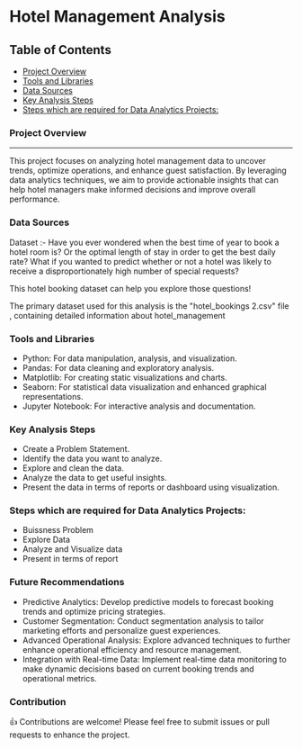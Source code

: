 # Hotel Management Analysis

## Table of Contents

- [Project Overview](#project-overview)
- [Tools and Libraries](#tools-and-libraries)
- [Data Sources](#Data-Sources)
- [Key Analysis Steps](#key-analysis-steps)
- [Steps which are required for Data Analytics Projects:](#steps-which-are-required-for-data-analytics-projects:) 



### Project Overview
---
This project focuses on analyzing hotel management data to uncover trends, optimize operations, and enhance guest satisfaction. By leveraging data analytics techniques, we aim to provide actionable insights that can help hotel managers make informed decisions and improve overall performance.

### Data Sources 

Dataset :- Have you ever wondered when the best time of year to book a hotel room is? Or the optimal length of stay in order to get the best daily rate? What if you wanted to predict whether or not a hotel was likely to receive a disproportionately high number of special requests?

This hotel booking dataset can help you explore those questions!
<br>

 The primary dataset used for this analysis is the "hotel_bookings 2.csv" file , containing detailed information about hotel_management 

### Tools and Libraries

- Python: For data manipulation, analysis, and visualization.
- Pandas: For data cleaning and exploratory analysis.
- Matplotlib: For creating static visualizations and charts.
- Seaborn: For statistical data visualization and enhanced graphical representations.
- Jupyter Notebook: For interactive analysis and documentation.

### Key Analysis Steps

 - Create a Problem Statement.
 - Identify the data you want to analyze.
 - Explore and clean the data.
 - Analyze the data to get useful insights.
 - Present the data in terms of reports or dashboard using visualization.


### Steps which are required for Data Analytics Projects:

 - Buissness Problem
 - Explore Data
 - Analyze and Visualize data
 - Present in terms of report

### Future Recommendations
 - Predictive Analytics: Develop predictive models to forecast booking trends and optimize pricing strategies.
 - Customer Segmentation: Conduct segmentation analysis to tailor marketing efforts and personalize guest experiences.
 - Advanced Operational Analysis: Explore advanced techniques to further enhance operational efficiency and resource management.
 - Integration with Real-time Data: Implement real-time data monitoring to make dynamic decisions based on current booking trends and operational 
    metrics.

### Contribution

 👍 Contributions are welcome! Please feel free to submit issues or pull requests to enhance the project.
   

